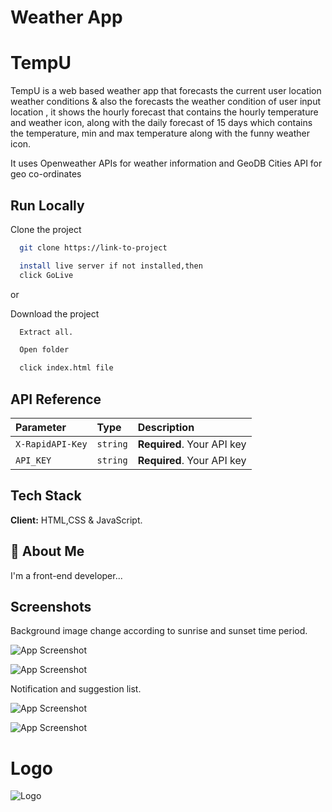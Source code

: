 
# Weather App 
# TempU



TempU is a web based weather app that forecasts the current user location weather conditions & also the forecasts the weather condition of user input location , it shows the hourly forecast that contains the hourly temperature and weather icon, along with the daily forecast of 15 days which contains the temperature, min and max temperature along with the funny weather icon.


It uses Openweather APIs for weather information and GeoDB Cities API for geo co-ordinates

## Run Locally

Clone the project

```bash
  git clone https://link-to-project
```

```bash
  install live server if not installed,then
  click GoLive
```

or

Download the project

```bash
  Extract all.

  Open folder

  click index.html file
```
## API Reference



| Parameter | Type     | Description                |
| :-------- | :------- | :------------------------- |
| `X-RapidAPI-Key` | `string` | **Required**. Your API key |
| `API_KEY` | `string` | **Required**. Your API key |


## Tech Stack

**Client:** HTML,CSS & JavaScript.



## 🚀 About Me
I'm a front-end developer...


## Screenshots

Background image change according to sunrise and sunset time period.

![App Screenshot](https://github.com/AjaySharma78/AjaySharma78/assets/162835946/ee400a15-4040-4586-a403-579d8652c884)

![App Screenshot](https://github.com/AjaySharma78/AjaySharma78/assets/162835946/da1eec2a-f709-418f-8306-61948e7032b3)

Notification and suggestion list.

![App Screenshot](https://github.com/AjaySharma78/AjaySharma78/assets/162835946/ec6455a0-6787-4a56-a178-d4bf7e0dd30f)

![App Screenshot](https://github.com/AjaySharma78/AjaySharma78/assets/162835946/5033762c-b991-43bb-a10a-a29165f3c9ea)

# Logo
![Logo](https://github.com/AjaySharma78/AjaySharma78/assets/162835946/9ba55601-f5ed-4575-8d3d-bd7df8f5b12b)

